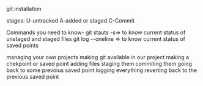 git installation 

stages: 
U-untracked
A-added or staged
C-Commit


Commands you need to know-
git stauts -s=> to know current status of unstaged and staged files 
git log  --oneline => to know current status of saved points

managing your own projects
making git available in our project
making a chekpoint or saved point
     adding files
     staging them
     commiting them
going back to some prevoius saved point
      logging everything 
      reverting back to the previous saved point
      